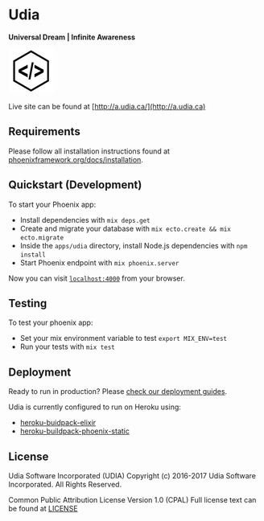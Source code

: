 # Udia

**Universal Dream | Infinite Awareness**

[![UDIA](logo.png)](http://a.udia.ca)

Live site can be found at [http://a.udia.ca/](http://a.udia.ca)

## Requirements

Please follow all installation instructions found at [phoenixframework.org/docs/installation](http://www.phoenixframework.org/docs/installation).

## Quickstart (Development)

To start your Phoenix app:

  * Install dependencies with `mix deps.get`
  * Create and migrate your database with `mix ecto.create && mix ecto.migrate`
  * Inside the `apps/udia` directory, install Node.js dependencies with `npm install`
  * Start Phoenix endpoint with `mix phoenix.server`

Now you can visit [`localhost:4000`](http://localhost:4000) from your browser.

## Testing

To test your phoenix app:

  * Set your mix environment variable to test `export MIX_ENV=test`
  * Run your tests with `mix test`

## Deployment

Ready to run in production? Please [check our deployment guides](http://www.phoenixframework.org/docs/deployment).

Udia is currently configured to run on Heroku using:

* [heroku-buidpack-elixir](https://github.com/HashNuke/heroku-buildpack-elixir.git)
* [heroku-buildpack-phoenix-static](https://github.com/gjaldon/heroku-buildpack-phoenix-static.git)


## License

Udia Software Incorporated (UDIA)
Copyright (c) 2016-2017 Udia Software Incorporated. All Rights Reserved.

Common Public Attribution License Version 1.0 (CPAL)
Full license text can be found at [LICENSE](LICENSE)
